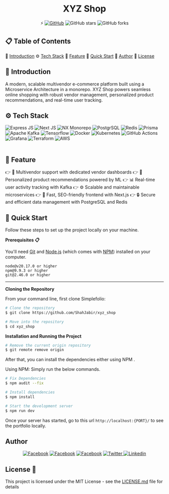 
<h1 align="center">XYZ Shop</h1>

<div align="center">

⚡️ [![GitHub](https://img.shields.io/github/license/ShahJabir/xyz_shop?color=black)](https://github.com/ShahJabir/xyz_shop/blob/main/LICENSE)
![GitHub stars](https://img.shields.io/github/stars/ShahJabir/xyz_shop)
![GitHub forks](https://img.shields.io/github/forks/ShahJabir/xyz_shop)

</div>

## 📋 <a name="table">Table of Contents</a>

🤖 [Introduction](#introduction)
⚙️ [Tech Stack](#tech-stack)
🔋 [Feature](#feature)
🤸 [Quick Start](#quick-start)
🚀 [Author](#authors)
📄 [License](#license)

## <a name="introduction">🤖 Introduction</a>

A modern, scalable multivendor e-commerce platform built using a Microservice Architecture in a monorepo. XYZ Shop powers seamless online shopping with robust vendor management, personalized product recommendations, and real-time user tracking.

## <a name="tech-stack">⚙️ Tech Stack</a>

  <div>
  <img src="https://img.shields.io/badge/-express-black?style=for-the-badge&logoColor=white&logo=express&color=000000" alt="Express JS" />
  <img src="https://img.shields.io/badge/-Next_JS-black?style=for-the-badge&logoColor=white&logo=nextdotjs&color=000000" alt="Next JS" />
  <img src="https://img.shields.io/badge/-NX_monorepo-black?style=for-the-badge&logoColor=white&logo=nx&color=143055" alt="NX Monorepo" />
  <img src="https://img.shields.io/badge/-PostgreSQL-black?style=for-the-badge&logoColor=white&logo=postgresql&color=4169E1" alt="PostgrSQL" />
  <img src="https://img.shields.io/badge/-Redis-black?style=for-the-badge&logoColor=white&logo=redis&color=FF4438" alt="Redis" />
  <img src="https://img.shields.io/badge/-Prisma-black?style=for-the-badge&logoColor=white&logo=prisma&color=2D3748" alt="Prisma" />
  <img src="https://img.shields.io/badge/-Apache_Kafka-black?style=for-the-badge&logoColor=white&logo=apachekafka&color=231F20" alt="Apache Kafka" />
  <img src="https://img.shields.io/badge/-Tensorflow-black?style=for-the-badge&logoColor=white&logo=tensorflow&color=FF6F00" alt="Tensorflow" />
  <img src="https://img.shields.io/badge/-Docker-black?style=for-the-badge&logoColor=white&logo=docker&color=2496ED" alt="Docker" />
  <img src="https://img.shields.io/badge/-Kubernetes-black?style=for-the-badge&logoColor=white&logo=kubernetes&color=326CE5" alt="Kubernetes" />
  <img src="https://img.shields.io/badge/-GitHub_Actions-black?style=for-the-badge&logoColor=white&logo=githubactions&color=2088FF" alt="GitHub Actions" />
  <img src="https://img.shields.io/badge/-Grafana-black?style=for-the-badge&logoColor=white&logo=grafana&color=F46800" alt="Grafana" />
  <img src="https://img.shields.io/badge/-Teraform-black?style=for-the-badge&logoColor=white&logo=terraform&color=844FBA" alt="Terraform" />
  <img src="https://img.shields.io/badge/-AWS-black?style=for-the-badge&logoColor=white&logo=amazonwebservices&color=232F3E" alt="AWS" />
  </div> <br/>

## <a name="feature">🔋 Feature</a>

👉 🏬 Multivendor support with dedicated vendor dashboards
👉 🤖 Personalized product recommendations powered by ML
👉 📊 Real-time user activity tracking with Kafka
👉 ⚙️ Scalable and maintainable microservices
👉 🚀 Fast, SEO-friendly frontend with Next.js
👉 🔒 Secure and efficient data management with PostgreSQL and Redis

## <a name="quick-start">🤸 Quick Start</a>

Follow these steps to set up the project locally on your machine.

**Prerequisites 📋**

You'll need [Git](https://git-scm.com) and [Node.js](https://nodejs.org/en/download/) (which comes with [NPM](http://npmjs.com)) installed on your computer.

```
node@v20.17.0 or higher
npm@9.9.3 or higher
git@2.46.0 or higher
```

---

**Cloning the Repository**

From your command line, first clone Simplefolio:

<!-- # Clone the repository -->

```bash
# Clone the repository
$ git clone https://github.com/ShahJabir/xyz_shop
```

<!-- # Move into the repository -->

```bash
# Move into the repository
$ cd xyz_shop
```

**Installation and Running the Project**

<!-- # Remove the current origin repository -->

```bash
# Remove the current origin repository
$ git remote remove origin
```

After that, you can install the dependencies either using NPM .

Using NPM: Simply run the below commands.

```bash
# Fix Dependencies
$ npm audit --fix
```

```bash
# Install dependencies
$ npm install
```

```bash
# Start the development server
$ npm run dev
```

Once your server has started, go to this url `http://localhost:{PORT}/` to see the portfolio locally.

## <a name="authors"> Author </a>

<p align="center">
<a href="https://shahjabir.com.bd">
<img src="https://img.shields.io/badge/Website-ShahJabir-black" alt="Facebook" /></a>
<a href="https://github.com/ShahJabir">
<img src="https://img.shields.io/badge/Github-ShahJabir-white" alt="Facebook" /></a>
<a href="https://www.facebook.com/shah.jabir.90">
<img src="https://img.shields.io/badge/Facebook-ShahJabir-blue" alt="Facebook" /></a>
<a href="https://x.com/TaqiJabir">
<img src="https://img.shields.io/badge/X-TaqiJabir-black" alt="Twitter" />
<a href="https://www.linkedin.com/in/shah-jabir-taqi-a63653211/">
<img src="https://img.shields.io/badge/Linkedin-shahjabirtaqi-blue" alt="Linkedin" /></a>
</a>
</p>

## <a name="license">License 📄</a>

This project is licensed under the MIT License - see the [LICENSE.md](https://github.com/ShahJabir/xyz_shop/blob/main/LICENSE) file for details
